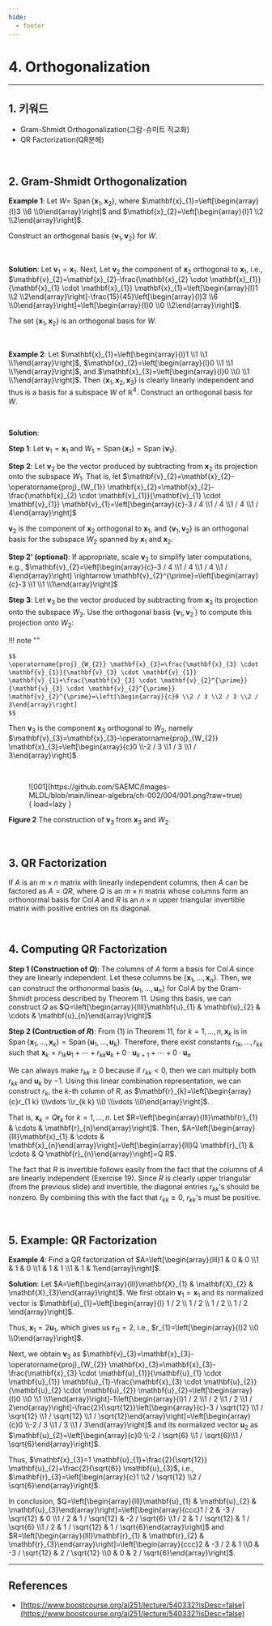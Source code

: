 ```yaml
---
hide:
  - footer
---
```


# 4. Orthogonalization

---

## 1. 키워드

- Gram-Shmidt Orthogonalization(그람-슈미트 직교화)
- QR Factorization(QR분해)

<br/>

## 2. Gram-Shmidt Orthogonalization

**Example 1**: Let $W=$ $\operatorname{Span}\left\{\mathbf{x}_{1}, \mathbf{x}_{2}\right\}$, where $\mathbf{x}_{1}=\left[\begin{array}{l}3 \\6 \\0\end{array}\right]$ and $\mathbf{x}_{2}=\left[\begin{array}{l}1 \\2 \\2\end{array}\right]$.

Construct an orthogonal basis $\left\{\mathbf{v}_{1}, \mathbf{v}_{2}\right\}$ for $W$.

<br/>

**Solution**: Let $\mathbf{v}_{1}=\mathbf{x}_{1}$. Next, Let $\mathbf{v}_{2}$ the component of $\mathbf{x}_{2}$ orthogonal to $\mathbf{x}_{1}$, i.e., $\mathbf{v}_{2}=\mathbf{x}_{2}-\frac{\mathbf{x}_{2} \cdot \mathbf{x}_{1}}{\mathbf{x}_{1} \cdot \mathbf{x}_{1}} \mathbf{x}_{1}=\left[\begin{array}{l}1 \\2 \\2\end{array}\right]-\frac{15}{45}\left[\begin{array}{l}3 \\6 \\0\end{array}\right]=\left[\begin{array}{l}0 \\0 \\2\end{array}\right]$.

The set $\left\{\mathbf{x}_{1}, \mathbf{x}_{2}\right\}$ is an orthogonal basis for $W$.

<br/>

**Example 2**: Let $\mathbf{x}_{1}=\left[\begin{array}{l}1 \\1 \\1 \\1\end{array}\right]$, $\mathbf{x}_{2}=\left[\begin{array}{l}0 \\1 \\1 \\1\end{array}\right]$, and $\mathbf{x}_{3}=\left[\begin{array}{l}0 \\0 \\1 \\1\end{array}\right]$. Then $\left\{\mathbf{x}_{1}, \mathbf{x}_{2},\mathbf{x}_{3}\right\}$ is clearly linearly independent and thus is a basis for a subspace $W$ of $\mathbb{R}^{4}$. Construct an orthogonal basis for $W$.

<br/>

**Solution**:

**Step 1**: Let $\mathbf{v}_{1}=\mathbf{x}_{1}$ and $W_{1}=\operatorname{Span}\left\{\mathbf{x}_{1}\right\}=\operatorname{Span}\left\{\mathbf{v}_{1}\right\}$.

**Step 2**: Let $\mathbf{v}_{2}$ be the vector produced by subtracting from $\mathbf{x}_{2}$ its projection onto the subspace $W_{1}$. That is, let $\mathbf{v}_{2}=\mathbf{x}_{2}-\operatorname{proj}_{W_{1}} \mathbf{x}_{2}=\mathbf{x}_{2}-\frac{\mathbf{x}_{2} \cdot \mathbf{v}_{1}}{\mathbf{v}_{1} \cdot \mathbf{v}_{1}} \mathbf{v}_{1}=\left[\begin{array}{c}-3 / 4 \\1 / 4 \\1 / 4 \\1 / 4\end{array}\right]$

$\mathbf{v}_{2}$ is the component of $\mathbf{x}_{2}$ orthogonal to $\mathbf{x}_{1}$, and $\left\{\mathbf{v}_{1}, \mathbf{v}_{2}\right\}$ is an orthogonal basis for the subspace $W_{2}$ spanned by $\mathbf{x}_{1}$ and $\mathbf{x}_{2}$.

**Step 2' (optional)**: If appropriate, scale $\mathbf{v}_{2}$ to simplify later computations, e.g., $\mathbf{v}_{2}=\left[\begin{array}{c}-3 / 4 \\1 / 4 \\1 / 4 \\1 / 4\end{array}\right] \rightarrow \mathbf{v}_{2}^{\prime}=\left[\begin{array}{c}-3 \\1 \\1 \\1\end{array}\right]$

**Step 3**: Let $\mathbf{v}_{3}$ be the vector produced by subtracting from $\mathbf{x}_{3}$ its projection onto the subspace $W_{2}$. Use the orthogonal basis $\left\{\mathbf{v}_{1}, \mathbf{v}_{2}^{\prime}\right\}$ to compute this projection onto $W_{2}$:

!!! note ""

    $$
    \operatorname{proj}_{W_{2}} \mathbf{x}_{3}=\frac{\mathbf{x}_{3} \cdot \mathbf{v}_{1}}{\mathbf{v}_{3} \cdot \mathbf{v}_{1}} \mathbf{v}_{1}+\frac{\mathbf{x}_{3} \cdot \mathbf{v}_{2}^{\prime}}{\mathbf{v}_{3} \cdot \mathbf{v}_{2}^{\prime}} \mathbf{v}_{2}^{\prime}=\left[\begin{array}{c}0 \\2 / 3 \\2 / 3 \\2 / 3\end{array}\right]
    $$

Then $\mathbf{v}_{3}$ is the component $\mathbf{x}_{3}$ orthogonal to $W_{2}$, namely $\mathbf{v}_{3}=\mathbf{x}_{3}-\operatorname{proj}_{W_{2}} \mathbf{x}_{3}=\left[\begin{array}{c}0 \\-2 / 3 \\1 / 3 \\1 / 3\end{array}\right]$.

<br/>

<figure markdown>
  ![001](https://github.com/SAEMC/Images-MLDL/blob/main/linear-algebra/ch-002/004/001.png?raw=true){ load=lazy }
</figure>

**Figure 2** The construction of $\mathbf{v}_{3}$ from $\mathbf{x}_{3}$ and $W_{2}$.

<br/>

## 3. QR Factorization

If $A$ is an $m \times n$ matrix with linearly independent columns, then $A$ can be factored as $A=QR$, where $Q$ is an $m \times n$ matrix whose columns form an orthonormal basis for $\operatorname{Col}A$ and $R$ is an $n \times n$ upper triangular invertible matrix with positive entries on its diagonal.

<br/>

## 4. Computing QR Factorization

**Step 1 (Construction of $Q$)**: The columns of $A$ form a basis for $\operatorname{Col}A$ since they are linearly independent. Let these columns be $\left\{\mathbf{x}_{1}, \ldots, \mathbf{x}_{n}\right\}$. Then, we can construct the orthonormal basis $\left\{\mathbf{u}_{1}, \ldots, \mathbf{u}_{n}\right\}$ for $\operatorname{Col}A$ by the Gram-Shmidt process described by Theorem 11. Using this basis, we can construct $Q$ as $Q=\left[\begin{array}{llll}\mathbf{u}_{1} & \mathbf{u}_{2} & \cdots & \mathbf{u}_{n}\end{array}\right]$

**Step 2 (Contruction of $R$)**: From (1) in Theorem 11, for $k=1,\ldots,n,\mathbf{x}_{k}$ is in $\operatorname{Span}\left\{\mathbf{x}_{1}, \ldots, \mathbf{x}_{k}\right\}=\operatorname{Span}\left\{\mathbf{u}_{1}, \ldots, \mathbf{u}_{k}\right\}$. Therefore, there exist constants $r_{1 k}, \ldots, r_{k k}$ such that $\mathbf{x}_{k}=r_{1 k} \mathbf{u}_{1}+\cdots+r_{k k} \mathbf{u}_{k}+0 \cdot \mathbf{u}_{k+1}+\cdots+0 \cdot \mathbf{u}_{n}$

We can always make $r_{k k} \geq 0$ because if $r_{k k}<0$, then we can multiply both $r_{k k}$ and $\mathbf{u}_{k}$ by $-1$. Using this linear combination representation, we can construct $r_{k}$, the $k$-th column of $R$, as $\mathbf{r}_{k}=\left[\begin{array}{c}r_{1 k} \\\vdots \\r_{k k} \\0 \\\vdots \\0\end{array}\right]$.

That is, $\mathbf{x}_{k}=Q \mathbf{r}_{k}$ for $k=1, \ldots, n$. Let $R=\left[\begin{array}{lll}\mathbf{r}_{1} & \cdots & \mathbf{r}_{n}\end{array}\right]$. Then, $A=\left[\begin{array}{lll}\mathbf{x}_{1} & \cdots & \mathbf{x}_{n}\end{array}\right]=\left[\begin{array}{lll}Q \mathbf{r}_{1} & \cdots & Q \mathbf{r}_{n}\end{array}\right]=Q R$.

The fact that $R$ is invertible follows easily from the fact that the columns of $A$ are linearly independent (Exercise 19). Since $R$ is clearly upper triangular (from the previous slide) and invertible, the diagonal entries $r_{k k}$'s should be nonzero. By combining this with the fact that $r_{k k} \geq 0$, $r_{k k}$'s must be positive.

<br/>

## 5. Example: QR Factorization

**Example 4**: Find a QR factorization of $A=\left[\begin{array}{lll}1 & 0 & 0 \\1 & 1 & 0 \\1 & 1 & 1 \\1 & 1 & 1\end{array}\right]$.

**Solution**: Let $A=\left[\begin{array}{lll}\mathbf{X}_{1} & \mathbf{X}_{2} & \mathbf{X}_{3}\end{array}\right]$. We first obtain $\mathbf{v}_{1}=\mathbf{x}_{1}$ and its normalized vector is $\mathbf{u}_{1}=\left[\begin{array}{l}
1 / 2 \\
1 / 2 \\
1 / 2 \\
1 / 2
\end{array}\right]$.

Thus, $\mathbf{x}_{1}=2 \mathbf{u}_{1}$, which gives us $\mathbf{r}_{11}=2$, i.e., $r_{1}=\left[\begin{array}{l}2 \\0 \\0\end{array}\right]$.

Next, we obtain $\mathbf{v}_{3}$ as $\mathbf{v}_{3}=\mathbf{x}_{3}-\operatorname{proj}_{W_{2}} \mathbf{x}_{3}=\mathbf{x}_{3}-\frac{\mathbf{x}_{3} \cdot \mathbf{u}_{1}}{\mathbf{u}_{1} \cdot \mathbf{u}_{1}} \mathbf{u}_{1}-\frac{\mathbf{x}_{3} \cdot \mathbf{u}_{2}}{\mathbf{u}_{2} \cdot \mathbf{u}_{2}} \mathbf{u}_{2}=\left[\begin{array}{l}0 \\0 \\1 \\1\end{array}\right]-1\left[\begin{array}{l}1 / 2 \\1 / 2 \\1 / 2 \\1 / 2\end{array}\right]-\frac{2}{\sqrt{12}}\left[\begin{array}{c}-3 / \sqrt{12} \\1 / \sqrt{12} \\1 / \sqrt{12} \\1 / \sqrt{12}\end{array}\right]=\left[\begin{array}{c}0 \\-2 / 3 \\1 / 3 \\1 / 3\end{array}\right]$ and its normalized vector $\mathbf{u}_{2}$ as $\mathbf{u}_{2}=\left[\begin{array}{c}0 \\-2 / \sqrt{6} \\1 / \sqrt{6}\\1 / \sqrt{6}\end{array}\right]$.

Thus, $\mathbf{x}_{3}=1 \mathbf{u}_{1}+\frac{2}{\sqrt{12}} \mathbf{u}_{2}+\frac{2}{\sqrt{6}} \mathbf{u}_{3}$, i.e., $\mathbf{r}_{3}=\left[\begin{array}{c}1 \\2 / \sqrt{12} \\2 / \sqrt{6}\end{array}\right]$.

In conclusion, $Q=\left[\begin{array}{lll}\mathbf{u}_{1} & \mathbf{u}_{2} & \mathbf{u}_{3}\end{array}\right]=\left[\begin{array}{ccc}1 / 2 & -3 / \sqrt{12} & 0 \\1 / 2 & 1 / \sqrt{12} & -2 / \sqrt{6} \\1 / 2 & 1 / \sqrt{12} & 1 / \sqrt{6} \\1 / 2 & 1 / \sqrt{12} & 1 / \sqrt{6}\end{array}\right]$ and $R=\left[\begin{array}{lll}\mathbf{r}_{1} & \mathbf{r}_{2} & \mathbf{r}_{3}\end{array}\right]=\left[\begin{array}{ccc}2 & -3 / 2 & 1 \\0 & -3 / \sqrt{12} & 2 / \sqrt{12} \\0 & 0 & 2 / \sqrt{6}\end{array}\right]$.

---

## References

- [https://www.boostcourse.org/ai251/lecture/540332?isDesc=false](https://www.boostcourse.org/ai251/lecture/540332?isDesc=false)
